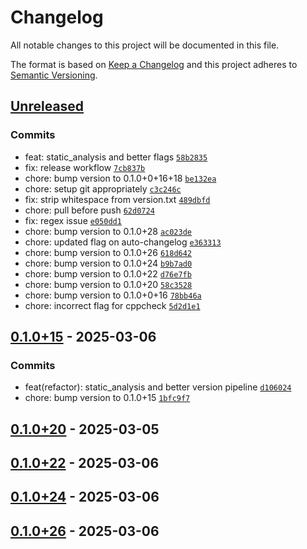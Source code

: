 # Changelog

All notable changes to this project will be documented in this file.

The format is based on [Keep a Changelog](https://keepachangelog.com/en/1.0.0/)
and this project adheres to [Semantic Versioning](https://semver.org/spec/v2.0.0.html).

## [Unreleased](https://github.com/krakjn/timbre/compare/0.1.0+15...HEAD)

### Commits

- feat: static_analysis and better flags [`58b2835`](https://github.com/krakjn/timbre/commit/58b2835afb19d9f9e6ba5ad82b00159fb77b19d6)
- fix: release workflow [`7cb837b`](https://github.com/krakjn/timbre/commit/7cb837bd84a28685c37b2f7ecc1ed2285c2b0155)
- chore: bump version to 0.1.0+0+16+18 [`be132ea`](https://github.com/krakjn/timbre/commit/be132ea47ed856a91be406ecb1956337294809d6)
- chore: setup git appropriately [`c3c246c`](https://github.com/krakjn/timbre/commit/c3c246cc1a80686168a78db718a4f95e2062a685)
- fix: strip whitespace from version.txt [`489dbfd`](https://github.com/krakjn/timbre/commit/489dbfd3b793d836fe3c7c18d02a6961a5ce2f1a)
- chore: pull before push [`62d0724`](https://github.com/krakjn/timbre/commit/62d072435d284d0eb4a0134640f7dae8fb8a0beb)
- fix: regex issue [`e050dd1`](https://github.com/krakjn/timbre/commit/e050dd11a4b76b23aa808a07440a6cbd35a33430)
- chore: bump version to 0.1.0+28 [`ac023de`](https://github.com/krakjn/timbre/commit/ac023de0a7b52faa192696ed20a37ef8ec823954)
- chore: updated flag on auto-changelog [`e363313`](https://github.com/krakjn/timbre/commit/e36331381d3f6cd3706ed598a8073cd2c3144cd8)
- chore: bump version to 0.1.0+26 [`618d642`](https://github.com/krakjn/timbre/commit/618d6420a5c12bebc441dcd66be4f1a6caff0854)
- chore: bump version to 0.1.0+24 [`b9b7ad0`](https://github.com/krakjn/timbre/commit/b9b7ad0c993cb2ebdb5d9f2749ecdbc4017e2715)
- chore: bump version to 0.1.0+22 [`d76e7fb`](https://github.com/krakjn/timbre/commit/d76e7fb0d1341b3936537b539eac04a0655fa56d)
- chore: bump version to 0.1.0+20 [`58c3528`](https://github.com/krakjn/timbre/commit/58c352880df155bf759c4966e165b489742e4401)
- chore: bump version to 0.1.0+0+16 [`78bb46a`](https://github.com/krakjn/timbre/commit/78bb46a08f2c477934230bd36ac329fa8fb7fa50)
- chore: incorrect flag for cppcheck [`5d2d1e1`](https://github.com/krakjn/timbre/commit/5d2d1e1c649278e3dec5f178e3fdbcfc0602b8e9)

## [0.1.0+15](https://github.com/krakjn/timbre/compare/0.1.0+20...0.1.0+15) - 2025-03-06

### Commits

- feat(refactor): static_analysis and better version pipeline [`d106024`](https://github.com/krakjn/timbre/commit/d106024258c4e92a5960d6f375002d8cf69a6042)
- chore: bump version to 0.1.0+15 [`1bfc9f7`](https://github.com/krakjn/timbre/commit/1bfc9f7a4eeb94a2f7b4cd55f59060455a146a6a)

## [0.1.0+20](https://github.com/krakjn/timbre/compare/0.1.0+22...0.1.0+20) - 2025-03-05

## [0.1.0+22](https://github.com/krakjn/timbre/compare/0.1.0+24...0.1.0+22) - 2025-03-06

## [0.1.0+24](https://github.com/krakjn/timbre/compare/0.1.0+26...0.1.0+24) - 2025-03-06

## [0.1.0+26](https://github.com/krakjn/timbre/compare/0.1.0+28...0.1.0+26) - 2025-03-06
